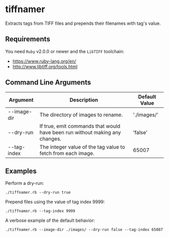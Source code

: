 # tiffnamer
Extracts tags from TIFF files and prepends their filenames with tag's value.

## Requirements

You need `Ruby` v2.0.0 or newer and the `LibTIFF` toolchain:
* https://www.ruby-lang.org/en/
* http://www.libtiff.org/tools.html

## Command Line Arguments

| Argument | Description | Default Value |
| -------- | ----------- | ------------- |
| --image-dir | The directory of images to rename. | './images/' |
| --dry-run | If true, emit commands that would have been run without making any changes. | 'false' |
| --tag-index | The integer value of the tag value to fetch from each image. | 65007 |

## Examples

Perform a dry-run:

```
./tiffnamer.rb --dry-run true
```

Prepend files using the value of tag index 9999:

```
./tiffnamer.rb --tag-index 9999
```

A verbose example of the default behavior:

```
./tiffnamer.rb --image-dir ./images/ --dry-run false --tag-index 65007
```
